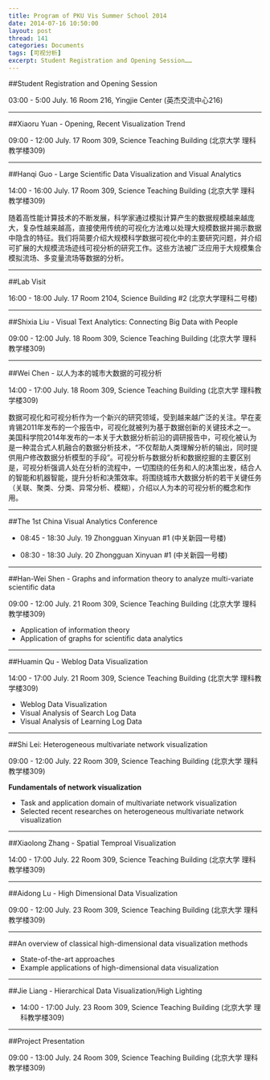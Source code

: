```yaml
---
title: Program of PKU Vis Summer School 2014
date: 2014-07-16 10:50:00
layout: post
thread: 141
categories: Documents
tags: [可视分析]
excerpt: Student Registration and Opening Session……
---
```


##Student Registration and Opening Session

03:00 - 5:00	 July. 16	 Room 216, Yingjie Center (英杰交流中心216)

----

##Xiaoru Yuan - Opening, Recent Visualization Trend

09:00 - 12:00	 July. 17	 Room 309, Science Teaching Building (北京大学 理科教学楼309)

----

##Hanqi Guo - Large Scientific Data Visualization and Visual Analytics

14:00 - 16:00	 July. 17	 Room 309, Science Teaching Building (北京大学 理科教学楼309)

随着高性能计算技术的不断发展，科学家通过模拟计算产生的数据规模越来越庞大，复杂性越来越高，直接使用传统的可视化方法难以处理大规模数据并揭示数据中隐含的特征。我们将简要介绍大规模科学数据可视化中的主要研究问题，并介绍可扩展的大规模流场迹线可视分析的研究工作。这些方法被广泛应用于大规模集合模拟流场、多变量流场等数据的分析。

----

##Lab Visit

16:00 - 18:00	 July. 17	 Room 2104, Science Building #2 (北京大学理科二号楼)

----

##Shixia Liu - Visual Text Analytics: Connecting Big Data with People

09:00 - 12:00	 July. 18	 Room 309, Science Teaching Building (北京大学 理科教学楼309)

----

##Wei Chen - 以人为本的城市大数据的可视分析

14:00 - 17:00	 July. 18		 Room 309, Science Teaching Building (北京大学 理科教学楼309)

数据可视化和可视分析作为一个新兴的研究领域，受到越来越广泛的关注。早在麦肯锡2011年发布的一个报告中，可视化就被列为基于数据创新的关键技术之一。美国科学院2014年发布的一本关于大数据分析前沿的调研报告中，可视化被认为是一种混合式人机融合的数据分析技术，“不仅帮助人类理解分析的输出，同时提供用户修改数据分析模型的手段”。可视分析与数据分析和数据挖掘的主要区别是，可视分析强调人处在分析的流程中，一切围绕的任务和人的决策出发，结合人的智能和机器智能，提升分析和决策效率。将围绕城市大数据分析的若干关键任务（关联、聚类、分类、异常分析、模糊），介绍以人为本的可视分析的概念和作用。

----

##The 1st China Visual Analytics Conference

* 08:45 - 18:30	 July. 19	 Zhongguan Xinyuan #1 (中关新园一号楼)

* 08:30 - 18:30	 July. 20	 Zhongguan Xinyuan #1 (中关新园一号楼)

----

##Han-Wei Shen - Graphs and information theory to analyze multi-variate scientific data

09:00 - 12:00	 July. 21	 Room 309, Science Teaching Building (北京大学 理科教学楼309)

* Application of information theory
* Application of graphs for scientific data analytics

----

##Huamin Qu - Weblog Data Visualization

14:00 - 17:00	 July. 21	 Room 309, Science Teaching Building (北京大学 理科教学楼309)

* Weblog Data Visualization
* Visual Analysis of Search Log Data
* Visual Analysis of Learning Log Data

----

##Shi Lei: Heterogeneous multivariate network visualization

09:00 - 12:00	 July. 22	 Room 309, Science Teaching Building (北京大学 理科教学楼309)

**Fundamentals of network visualization**

* Task and application domain of multivariate network visualization
* Selected recent researches on heterogeneous multivariate network visualization

----

##Xiaolong Zhang - Spatial Temproal Visualization

14:00 - 17:00	 July. 22	 Room 309, Science Teaching Building (北京大学 理科教学楼309)

----

##Aidong Lu - High Dimensional Data Visualization

09:00 - 12:00	 July. 23	 Room 309, Science Teaching Building (北京大学 理科教学楼309)

----

##An overview of classical high-dimensional data visualization methods

* State-of-the-art approaches
* Example applications of high-dimensional data visualization

----

##Jie Liang - Hierarchical Data Visualization/High Lighting

* 14:00 - 17:00	 July. 23	 Room 309, Science Teaching Building (北京大学 理科教学楼309)

----

##Project Presentation

09:00 - 13:00	 July. 24	 Room 309, Science Teaching Building (北京大学 理科教学楼309)